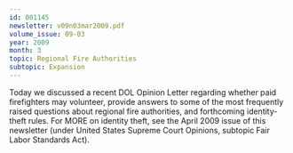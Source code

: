 ```yaml
---
id: 001145
newsletter: v09n03mar2009.pdf
volume_issue: 09-03
year: 2009
month: 3
topic: Regional Fire Authorities
subtopic: Expansion
---
```


Today we discussed a recent DOL Opinion Letter regarding whether paid firefighters may volunteer, provide answers to some of the most frequently raised questions about regional fire authorities, and forthcoming identity-theft rules. For MORE on identity theft, see the April 2009 issue of this newsletter (under United States Supreme Court Opinions, subtopic Fair Labor Standards Act).